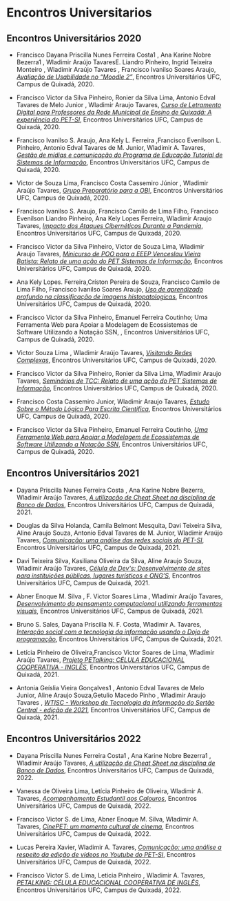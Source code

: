 # Encontros Universitarios


## Encontros Universitários 2020

* Francisco Dayana Priscilla Nunes Ferreira Costa1
, Ana Karine Nobre Bezerra1
, Wladimir
Araújo TavaresE. Liandro Pinheiro, Ingrid Teixeira Monteiro , Wladimir Araújo Tavares , Francisco Ivanilso Soares Araujo, [*Avaliação de Usabilidade no “Moodle 2”*](EU2020/Avalia%C3%A7%C3%A3o%20de%20Usabilidade%20no%20_Moodle%202_.pdf), Encontros Universitários UFC, Campus de Quixadá, 2020.

* Francisco Victor da Silva Pinheiro, Ronier da Silva Lima, Antonio Edval Tavares de Melo Junior , Wladimir Araujo Tavares, 
[*Curso de Letramento Digital para Professores da Rede Municipal de Ensino de Quixadá: A experiência do PET-SI*](EU2020/ARTIGO_EU_2020___LETRAMENTO_DIGITAL.pdf), Encontros Universitários UFC, Campus de Quixadá, 2020.

* Francisco Ivanilso S. Araujo, Ana Kely L. Ferreira ,Francisco Evenilson L. Pinheiro, Antonio Edval Tavares de M. Junior, Wladimir A. Tavares, [*Gestão de mídias e comunicação do Programa de Educação Tutorial de Sistemas de Informação*](EU2020/Comunica__o_PET%20(1).pdf),  Encontros Universitários UFC, Campus de Quixadá, 2020.

* Victor de Souza Lima, Francisco Costa Cassemiro Júnior , Wladimir Araújo Tavares, [*Grupo Preparatório para a OBI*](EU2020/Grupo%20de%20Prepara%C3%A7%C3%A3o%20para%20a%20OBI.pdf), Encontros Universitários UFC, Campus de Quixadá, 2020.

* Francisco Ivanilso S. Araujo, Francisco Camilo de Lima Filho,
Francisco Evenilson Liandro Pinheiro, Ana Kely Lopes Ferreira, Wladimir Araujo Tavares, [*Impacto dos Ataques Cibernéticos Durante a Pandemia*](EU2020/Impacto_dos_Ataques_Cibern_ticos_Durante_a_Pandemia%20(4).pdf),  Encontros Universitários UFC, Campus de Quixadá, 2020.

* Francisco Victor da Silva Pinheiro, Victor de Souza Lima, Wladimir Araujo Tavares, [*Minicurso de POO para a EEEP Venceslau Vieira Batista: Relato de uma ação do PET Sistemas de Informação*](EU2020/MINICURSO_POO_PARA_A_EEEP.pdf), Encontros Universitários UFC, Campus de Quixadá, 2020.

* Ana Kely Lopes. Ferreira,Críston Pereira de Souza, Francisco Camilo de Lima Filho, Francisco Ivanilso Soares Araujo, [*Uso de aprendizado profundo na classificação de imagens histopatologicas*](EU2020/Uso_de_Aprendizado_Profundo_na_classifica__o_de_imagens_histopatol_gicas__1_.pdf), Encontros Universitários UFC, Campus de Quixadá, 2020.

* Francisco Victor da Silva Pinheiro, Emanuel Ferreira Coutinho; Uma Ferramenta Web para Apoiar a Modelagem de Ecossistemas de Software Utilizando a Notação SSN, , Encontros Universitários UFC, Campus de Quixadá, 2020.

* Victor Souza Lima , Wladimir Araújo Tavares, [*Visitando Redes Complexas*](EU2020/Visitando%20Redes%20Complexas%20(2).pdf), Encontros Universitários UFC, Campus de Quixadá, 2020.

* Francisco Victor da Silva Pinheiro, Ronier da Silva Lima, Wladimir Araujo Tavares, [*Seminários de TCC: Relato de uma ação do PET Sistemas de Informação*](EU2020/ARTIGO_EU_2020___SEMIN_RIOS_TCC.pdf), Encontros Universitários UFC, Campus de Quixadá, 2020.

* Francisco Costa Cassemiro Junior, Wladimir Araujo Tavares, [*Estudo Sobre o Método Lógico Para Escrita Científica*](EU2020/estudo-sobre-o-metodo-logico-para-escrita-cientifica.pdf), Encontros Universitários UFC, Campus de Quixadá, 2020.

* Francisco Victor da Silva Pinheiro, Emanuel Ferreira Coutinho, [*Uma Ferramenta Web para Apoiar a Modelagem de Ecossistemas de Software Utilizando a Notação SSN*](EU2020/ARTIGO_EU_2020___ECOSSISTEMAS_DE_SOFTWARE.pdf), Encontros Universitários UFC, Campus de Quixadá, 2020.



## Encontros Universitários 2021


* Dayana Priscilla Nunes Ferreira Costa , Ana Karine Nobre Bezerra, Wladimir Araújo Tavares, [*A utilização de Cheat Sheet na disciplina de Banco de Dados*](EU%202021/A%20utiliza%C3%A7%C3%A3o%20de%20Cheat%20Sheet%20na%20disciplina%20de%20Banco%20de%20Dados__.pdf), Encontros Universitários UFC, Campus de Quixadá, 2021.

* Douglas da Silva Holanda, Camila Belmont Mesquita, Davi Teixeira Silva, Aline Araujo Souza, Antonio Edval Tavares de M. Junior, Wladimir Araújo Tavares, [*Comunicação: uma análise das redes sociais do PET-SI*](EU%202021/Comunica%C3%A7%C3%A3o_%20uma%20an%C3%A1lise%20das%20redes%20sociais%20do%20PET-SI.pdf), Encontros Universitários UFC, Campus de Quixadá, 2021.

* Davi Teixeira Silva, Kasiliana Oliveira da Silva, Aline Araujo Souza, Wladimir Araújo Tavares, [*Célula de Dev's: Desenvolvimento de sites para instituições públicas, lugares turísticos e ONG’S*](EU%202021/C%C3%A9lula%20de%20Dev's%20Desenvolvimento%20de%20sites.pdf), Encontros Universitários UFC, Campus de Quixadá, 2021.

* Abner Enoque M. Silva , F. Victor Soares Lima , Wladimir Araújo Tavares, [*Desenvolvimento do pensamento computacional utilizando ferramentas visuais*](EU%202021/Desenvolvimento%20do%20pensamento%20computacional%20utilizando%20ferramentas%20visuais.pdf), Encontros Universitários UFC, Campus de Quixadá, 2021.

* Bruno S. Sales, Dayana Priscilla N. F. Costa, Wladimir A. Tavares, [*Interação social com a tecnologia da informação usando o Dojo de programação*](EU%202021/Intera%C3%A7%C3%A3o%20social%20com%20a%20tecnologia%20da%20informa%C3%A7%C3%A3o%20usando%20o%20Dojo%20de%20programa%C3%A7%C3%A3o.docx.pdf), Encontros Universitários UFC, Campus de Quixadá, 2021.

* Letícia Pinheiro de Oliveira,Francisco Victor Soares de Lima, Wladimir Araújo Tavares, [*Projeto PETalking: CÉLULA EDUCACIONAL COOPERATIVA - INGLÊS*](EU%202021/Resumo%20Estendido%20-%20Atual.pdf), 
Encontros Universitários UFC, Campus de Quixadá, 2021.

* Antonia Geíslia Vieira Gonçalves1
, Antonio Edval Tavares de Melo Junior,
Aline Araujo Souza,Getulio Macedo Pinho 
, Wladimir Araujo Tavares , [*WTISC - Workshop de Tecnologia da Informação do Sertão Central - edição de 2021*](EU%202021/ARTIGO_EU_2021_WTISC.pdf), Encontros Universitários UFC, Campus de Quixadá, 2021.


## Encontros Universitários 2022

* Dayana Priscilla Nunes Ferreira Costa1 , Ana Karine Nobre Bezerra1 , Wladimir Araújo Tavares, [*A utilização de Cheat Sheet na disciplina de Banco de
Dados*](), Encontros Universitários UFC, Campus de Quixadá, 2022.

* Vanessa de Oliveira Lima, Letícia Pinheiro de Oliveira, Wladimir A. Tavares, [*Acompanhamento Estudantil aos Calouros*](), Encontros Universitários UFC, Campus de Quixadá, 2022.

* Francisco Victor S. de Lima, Abner Enoque M. Silva, Wladimir A. Tavares, [*CinePET: um momento cultural de cinema*](), Encontros Universitários UFC, Campus de Quixadá, 2022.
 
* Lucas Pereira Xavier, Wladimir A. Tavares, [*Comunicação: uma análise a respeito da edição de
vídeos no Youtube do PET-SI*](), Encontros Universitários UFC, Campus de Quixadá, 2022.
 
* Francisco Victor S. de Lima, Leticia Pinheiro , Wladimir A. Tavares, [*PETALKING: CÉLULA EDUCACIONAL
COOPERATIVA DE INGLÊS*](), Encontros Universitários UFC, Campus de Quixadá, 2022.



